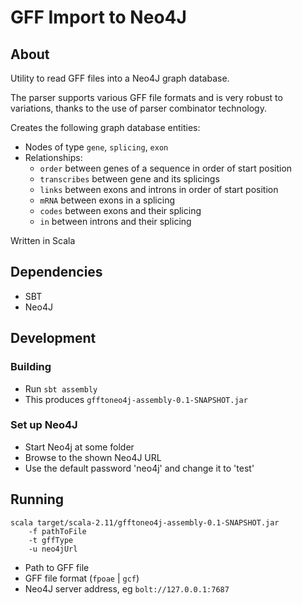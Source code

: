 # GFF Import to Neo4J

## About
Utility to read GFF files into a Neo4J graph database.

The parser supports various GFF file formats and is very robust to variations, thanks to the use of parser combinator technology.

Creates the following graph database entities:

* Nodes of type `gene`, `splicing`, `exon`
* Relationships:
  * `order` between genes of a sequence in order of start position
  * `transcribes` between gene and its splicings
  * `links` between exons and introns in order of start position
  * `mRNA` between exons in a splicing
  * `codes` between exons and their splicing
  * `in` between introns and their splicing

Written in Scala

## Dependencies
* SBT
* Neo4J

## Development
### Building
* Run `sbt assembly`
* This produces `gfftoneo4j-assembly-0.1-SNAPSHOT.jar`

### Set up Neo4J
* Start Neo4j at some folder
* Browse to the shown Neo4J URL
* Use the default password 'neo4j' and change it to 'test'


## Running
```
scala target/scala-2.11/gfftoneo4j-assembly-0.1-SNAPSHOT.jar 
	-f pathToFile 
	-t gffType 
	-u neo4jUrl
```

* Path to GFF file
* GFF file format (`fpoae` | `gcf`)
* Neo4J server address, eg `bolt://127.0.0.1:7687`
